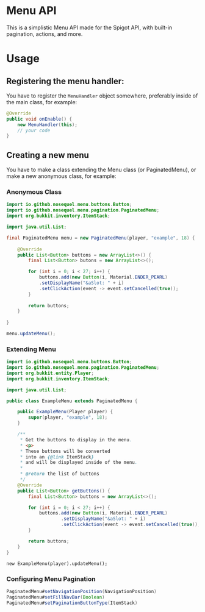# Menu API
This is a simplistic Menu API made for the Spigot API, with built-in pagination, actions, and more.

# Usage
## Registering the menu handler:
You have to register the ``MenuHandler`` object somewhere, preferably inside of the main class, for example:

```java
@Override
public void onEnable() {
    new MenuHandler(this);
    // your code
}
```

## Creating a new menu
You have to make a class extending the Menu class (or PaginatedMenu), or make a new anonymous class, for example:
### Anonymous Class
```java
import io.github.nosequel.menu.buttons.Button;
import io.github.nosequel.menu.pagination.PaginatedMenu;
import org.bukkit.inventory.ItemStack;

import java.util.List;

final PaginatedMenu menu = new PaginatedMenu(player, "example", 18) {
    
    @Override
    public List<Button> buttons = new ArrayList<>() {
        final List<Button> butons = new ArrayList<>();

        for (int i = 0; i < 27; i++) {
            buttons.add(new Button(i, Material.ENDER_PEARL)
            .setDisplayName("&aSlot: " + i)
            .setClickAction(event -> event.setCancelled(true));
        }
        
        return buttons;
    }
    
}

menu.updateMenu();
```

### Extending Menu

```java
import io.github.nosequel.menu.buttons.Button;
import io.github.nosequel.menu.pagination.PaginatedMenu;
import org.bukkit.entity.Player;
import org.bukkit.inventory.ItemStack;

import java.util.List;

public class ExampleMenu extends PaginatedMenu {

    public ExampleMenu(Player player) {
        super(player, "example", 18);
    }

    /**
     * Get the buttons to display in the menu.
     * <p>
     * These buttons will be converted
     * into an {@link ItemStack}
     * and will be displayed inside of the menu.
     *
     * @return the list of buttons
     */
    @Override
    public List<Button> getButtons() {
        final List<Button> buttons = new ArrayList<>();

        for (int i = 0; i < 27; i++) {
            buttons.add(new Button(i, Material.ENDER_PEARL)
                    .setDisplayName("&aSlot: " + i)
                    .setClickAction(event -> event.setCancelled(true));
        }

        return buttons;
    }
}
```

```
new ExampleMenu(player).updateMenu();
```

### Configuring Menu Pagination
```java
PaginatedMenu#setNavigationPosition(NavigationPosition)
PaginatedMenu#setFillNavBar(Boolean)
PaginatedMenu#setPaginationButtonType(ItemStack)
```